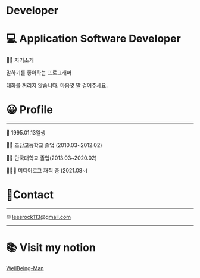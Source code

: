 # Developer

# 💻 Application Software Developer

💆‍♀️ 자기소개

말하기를 좋아하는 프로그래머

대화를 꺼리지 않습니다. 마음껏 말 걸어주세요.

# 😀 Profile

---

🐶 1995.01.13일생

👩‍🎓 초당고등학교 졸업 (2010.03~2012.02)

👨‍🎓 단국대학교 졸업(2013.03~2020.02)

🧑🏻‍💼 미디어로그 재직 중 (2021.08~)

# 📱Contact

---

✉ leesrock113@gmail.com

--- 
# 📚 Visit my notion

[WellBeing-Man](https://www.notion.so/WellBeing-Man-38ed93c3484d4b1da1bcd51d3bf74b0b)
